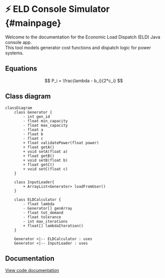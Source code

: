 <script src="https://cdn.jsdelivr.net/npm/mathjax@3/es5/tex-mml-chtml.js"></script> 
<script type="module"> 
    import mermaid from 'https://cdn.jsdelivr.net/npm/mermaid@11.4/dist/mermaid.esm.min.mjs'; 
    mermaid.initialize({ startOnLoad: true, theme: 'light' }); 
</script>

# ⚡ ELD Console Simulator {#mainpage}

Welcome to the documentation for the Economic Load Dispatch (ELD) Java console app.  
This tool models generator cost functions and dispatch logic for power systems.

## Equations

$$
P_i = \frac{lambda - b_i}{2*c_i}
$$

## Class diagram

```mermaid
classDiagram
    class Generator {
        - int gen_id
        - float min_capacity
        - float max_capacity
        - float a
        - float b
        - float c
        + float validatePower(float power)
        + float getA()
        + void setA(float a)
        + float getB()
        + void setB(float b)
        + float getC()
        + void setC(float c)
    }
    
    class InputLoader{
        + ArrayList<Generator> loadFromUser()
    }
    
    class ELDCalculator {
        - float lambda
        - Generator[] genArray
        - float tot_demand
        - float tolerance
        - int max_iterations
        + float[] lambdaIteration()
    }

    Generator <|-- ELDCalculator : uses
    Generator <|-- InputLoader : uses
```


## Documentation
[View code documentation](./docs/html/index.html)


